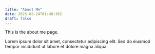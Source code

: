 ```yaml
---
title: "About Me"
date: 2025-08-24T01:49:38Z
draft: false
---
```


This is the about me page.

Lorem ipsum dolor sit amet, consectetur adipiscing elit. Sed do eiusmod tempor incididunt ut labore et dolore magna aliqua.

